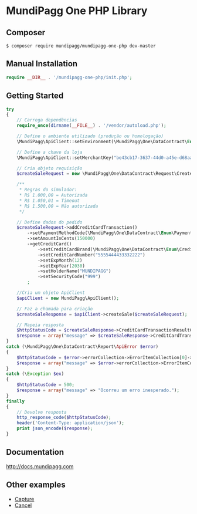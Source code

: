 # MundiPagg One PHP Library

## Composer

    $ composer require mundipagg/mundipagg-one-php dev-master

## Manual Installation

```php
require __DIR__ . '/mundipagg-one-php/init.php';
```

## Getting Started

```php
try
{
    // Carrega dependências
    require_once(dirname(__FILE__) . '/vendor/autoload.php');

    // Define o ambiente utilizado (produção ou homologação)
    \MundiPagg\ApiClient::setEnvironment(\MundiPagg\One\DataContract\Enum\ApiEnvironmentEnum::INSPECTOR);

    // Define a chave da loja
    \MundiPagg\ApiClient::setMerchantKey("be43cb17-3637-44d0-a45e-d68aaee29f47");

    // Cria objeto requisição
    $createSaleRequest = new \MundiPagg\One\DataContract\Request\CreateSaleRequest();

    /**
     * Regras do simulador:
     * R$ 1.000,00 = Autorizada
     * R$ 1.050,01 = Timeout
     * R$ 1.500,00 = Não autorizada
     */

    // Define dados do pedido
    $createSaleRequest->addCreditCardTransaction()
        ->setPaymentMethodCode(\MundiPagg\One\DataContract\Enum\PaymentMethodEnum::SIMULATOR)
        ->setAmountInCents(150000)
        ->getCreditCard()
            ->setCreditCardBrand(\MundiPagg\One\DataContract\Enum\CreditCardBrandEnum::MASTERCARD)
            ->setCreditCardNumber("5555444433332222")
            ->setExpMonth(12)
            ->setExpYear(2030)
            ->setHolderName("MUNDIPAGG")
            ->setSecurityCode("999")
        ;

    //Cria um objeto ApiClient
    $apiClient = new MundiPagg\ApiClient();

    // Faz a chamada para criação
    $createSaleResponse = $apiClient->createSale($createSaleRequest);

    // Mapeia resposta
    $httpStatusCode = $createSaleResponse->CreditCardTransactionResultCollection[0]->Success ? 201 : 401;
    $response = array("message" => $createSaleResponse->CreditCardTransactionResultCollection[0]->AcquirerMessage);
}
catch (\MundiPagg\One\DataContract\Report\ApiError $error)
{
    $httpStatusCode = $error->errorCollection->ErrorItemCollection[0]->ErrorCode;
    $response = array("message" => $error->errorCollection->ErrorItemCollection[0]->Description);
}
catch (\Exception $ex)
{
    $httpStatusCode = 500;
    $response = array("message" => "Ocorreu um erro inesperado.");
}
finally
{
    // Devolve resposta
    http_response_code($httpStatusCode);
    header('Content-Type: application/json');
    print json_encode($response);
}
```

## Documentation

  http://docs.mundipagg.com
  
## Other examples

* [Capture](https://github.com/mundipagg/mundipagg-one-php/wiki/Capture-method)
* [Cancel](https://github.com/mundipagg/mundipagg-one-php/wiki/Cancel-method)
